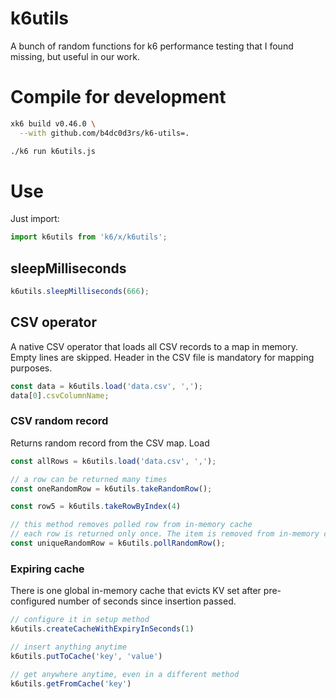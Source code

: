 # k6utils

A bunch of random functions for k6 performance testing that I found missing, but useful in our work.

# Compile for development
```sh
xk6 build v0.46.0 \
  --with github.com/b4dc0d3rs/k6-utils=.

./k6 run k6utils.js
```

# Use

Just import:
```js
import k6utils from 'k6/x/k6utils';
```

## sleepMilliseconds
```js
k6utils.sleepMilliseconds(666);
```
## CSV operator

A native CSV operator that loads all CSV records to a map in memory. Empty lines are skipped. Header in the CSV file is mandatory for mapping purposes.

```js
const data = k6utils.load('data.csv', ',');
data[0].csvColumnName;
```

### CSV random record
Returns random record from the CSV map. Load
```js
const allRows = k6utils.load('data.csv', ',');

// a row can be returned many times
const oneRandomRow = k6utils.takeRandomRow();

const row5 = k6utils.takeRowByIndex(4)

// this method removes polled row from in-memory cache
// each row is returned only once. The item is removed from in-memory cache before returning.
const uniqueRandomRow = k6utils.pollRandomRow();
```

### Expiring cache
There is one global in-memory cache that evicts KV set after pre-configured number of seconds since insertion passed.

```js
// configure it in setup method
k6utils.createCacheWithExpiryInSeconds(1)

// insert anything anytime
k6utils.putToCache('key', 'value')

// get anywhere anytime, even in a different method
k6utils.getFromCache('key')
```